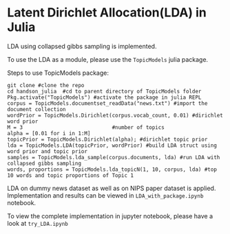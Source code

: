 # Latent Dirichlet Allocation(LDA) in Julia

LDA using collapsed gibbs sampling is implemented.  

To use the LDA as a module, please use the ```TopicModels``` julia package.

Steps to use TopicModels package:

    git clone #clone the repo
    cd handson_julia  #cd to parent directory of TopicModels folder
    Pkg.activate("TopicModels") #activate the package in julia REPL
    corpus = TopicModels.documentset_readData("news.txt") #import the document collection
    wordPrior = TopicModels.Dirichlet(corpus.vocab_count, 0.01) #dirichlet word prior
    M = 3                             #number of topics
    alpha = [0.01 for i in 1:M]      
    topicPrior = TopicModels.Dirichlet(alpha); #dirichlet topic prior
    lda = TopicModels.LDA(topicPrior, wordPrior) #build LDA struct using word prior and topic prior
    samples = TopicModels.lda_sample(corpus.documents, lda) #run LDA with collapsed gibbs sampling
    words, proportions = TopicModels.lda_topicN(1, 10, corpus, lda) #top 10 words and topic proportions of Topic 1
    
LDA on dummy news dataset as well as on NIPS paper dataset is applied. Implementation and results can be viewed in ```LDA_with_package.ipynb``` notebook.

To view the complete implementation in jupyter notebook, please have a look at ```try_LDA.ipynb```
